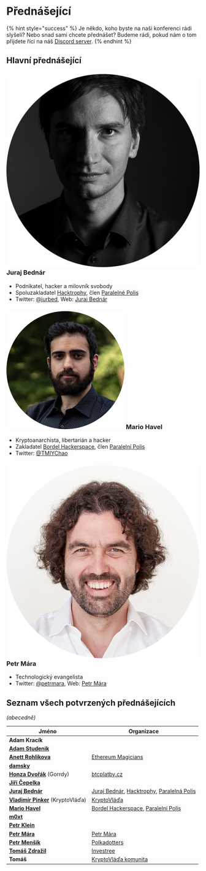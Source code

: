 # Přednášející

{% hint style="success" %}
Je někdo, koho byste na naši konferenci rádi slyšeli? Nebo snad sami chcete přednášet? Budeme rádi, pokud nám o tom přijdete říci na náš [Discord server](https://discord.gg/5k9dEtVhnv).
{% endhint %}

## Hlavní přednášející

### ![](.gitbook/assets/juraj-bednar.png) Juraj Bednár

* Podnikatel, hacker a milovník svobody
* Spoluzakladatel [Hacktrophy](https://hacktrophy.com),  člen [Paralelné Polis](https://paralelnapolis.sk)
* Twitter: [@jurbed](https://twitter.com/jurbed), Web: [Juraj Bednár](https://juraj.bednar.io)

### ![](.gitbook/assets/mario-havel.png) Mario Havel

* Kryptoanarchista, libertarián a hacker
* Zakladatel [Bordel Hackerspace](https://bordel.paralelnipolis.cz/#/), člen [Paralelní Polis](https://www.paralelnipolis.cz)
* Twitter: [@TMIYChao](https://twitter.com/TMIYChao)

### ![](.gitbook/assets/petr-mara.png) Petr Mára

* Technologický evangelista
* Twitter: [@petrmara](https://twitter.com/petrmara), Web: [Petr Mára](https://www.petrmara.com)

## Seznam všech potvrzených přednášejících

_(abecedně)_

| Jméno                                                                | Organizace                                                                                                                  |
| -------------------------------------------------------------------- | --------------------------------------------------------------------------------------------------------------------------- |
| **Adam Kracík**                                                      |                                                                                                                             |
| ****[**Adam Studenik**](https://twitter.com/adamstudenik)****        |                                                                                                                             |
| ****[**Anett Rohlikova**](https://twitter.com/anettrolikova)****     | [Ethereum Magicians](https://ethereum-magicians.org)                                                                        |
| ****[**damsky**](https://twitter.com/CryptoDamSky)****               |                                                                                                                             |
| [**Honza Dvořák**](https://twitter.com/\_Honza\_Dvorak) (Gorrdy)     | [btcplatby.cz](https://btcplatby.cz)                                                                                        |
| ****[**Jiří Čepelka**](https://twitter.com/JiriCepelka)****          |                                                                                                                             |
| ****[**Juraj Bednár**](https://twitter.com/jurbed)****               | [Juraj Bednár](https://juraj.bednar.io), [Hacktrophy](https://hacktrophy.com), [Paralelná Polis](https://paralelnapolis.sk) |
| [**Vladimír Pinker**](https://twitter.com/KryptoVlada) (KryptoVláďa) | [KryptoVláďa](https://www.kryptovlada.win)                                                                                  |
| ****[**Mario Havel**](https://twitter.com/TMIYChao)****              | [Bordel Hackerspace](https://bordel.paralelnipolis.cz/#/), [Paralelní Polis](https://www.paralelnipolis.cz)                 |
| ****[**m0xt**](https://twitter.com/m0xt\_)****                       |                                                                                                                             |
| ****[**Petr Klein**](https://twitter.com/kleinpetr\_com)****         |                                                                                                                             |
| ****[**Petr Mára**](https://twitter.com/petrmara)****                | [Petr Mára](https://www.petrmara.com)                                                                                       |
| ****[**Petr Menšík**](https://twitter.com/petr\_mensik)****          | [Polkadotters](https://twitter.com/polkadotterss)                                                                           |
| ****[**Tomáš Zdražil**](https://twitter.com/investree\_cz)****       | [Investree](https://investree.cz)                                                                                           |
| **Tomáš**                                                            | [KryptoVláďa komunita](https://www.kryptovlada.win)                                                                         |

